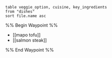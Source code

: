 ```dataview 
table veggie_option, cuisine, key_ingredients
from "dishes"
sort file.name asc
```

%% Begin Waypoint %%
- [[mapo tofu]]
- [[salmon steak]]

%% End Waypoint %%
